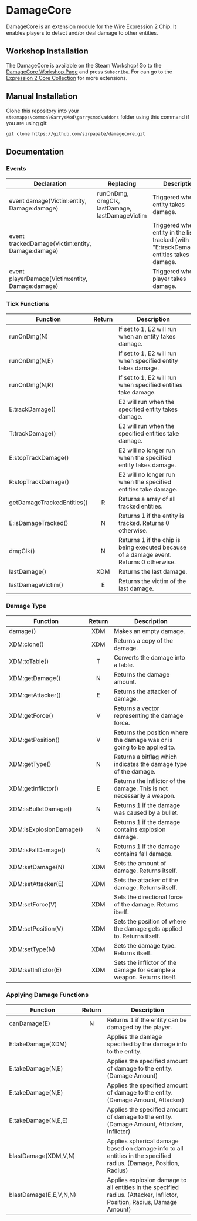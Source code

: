 [comment]: <> (## For more information, go to the [GitHub Page][GitHub Page])
[comment]: <> (To convert this file in Steam format, use this website: https://steamdown.vercel.app/)

# DamageCore

DamageCore is an extension module for the Wire Expression 2 Chip. It enables players to detect and/or deal damage to other entities.


## Workshop Installation

The DamageCore is available on the Steam Workshop! Go to the [DamageCore Workshop Page][DamageCore Workshop Page] and press `Subscribe`. For can go to the [Expression 2 Core Collection][Expression 2 Core Collection] for more extensions.

## Manual Installation

Clone this repository into your `steamapps\common\GarrysMod\garrysmod\addons` folder using this command if you are using git:

    git clone https://github.com/sirpapate/damagecore.git

## Documentation

### Events

| Declaration                                         | Replacing                                      | Description                                                                                     |
|-----------------------------------------------------|------------------------------------------------|-------------------------------------------------------------------------------------------------|
| event damage(Victim:entity, Damage:damage)        | runOnDmg, dmgClk, lastDamage, lastDamageVictim | Triggered when an entity takes damage.                                                          |
| event trackedDamage(Victim:entity, Damage:damage) |                                                | Triggered when an entity in the list of tracked (with "E:trackDamage()") entities takes damage. |
| event playerDamage(Victim:entity, Damage:damage)  |                                                | Triggered when a player takes damage.                                                           |

### Tick Functions
| Function                     | Return | Description                                                                             |
|------------------------------|:------:|-----------------------------------------------------------------------------------------|
| runOnDmg(N)                |        | If set to 1, E2 will run when an entity takes damage.                                   |
| runOnDmg(N,E)              |        | If set to 1, E2 will run when specified entity takes damage.                            |
| runOnDmg(N,R)              |        | If set to 1, E2 will run when specified entities take damage.                           |
| E:trackDamage()            |        | E2 will run when the specified entity takes damage.                                     |
| T:trackDamage()            |        | E2 will run when the specified entities take damage.                                    |
| E:stopTrackDamage()        |        | E2 will no longer run when the specified entity takes damage.                           |
| R:stopTrackDamage()        |        | E2 will no longer run when the specified entities take damage.                          |
| getDamageTrackedEntities() | R      | Returns a array of all tracked entities.                                                |
| E:isDamageTracked()        | N      | Returns 1 if the entity is tracked. Returns 0 otherwise.                                |
| dmgClk()                   | N      | Returns 1 if the chip is being executed because of a damage event. Returns 0 otherwise. |
| lastDamage()               | XDM    | Returns the last damage.                                                                |
| lastDamageVictim()         | E      | Returns the victim of the last damage.                                                  |

### Damage Type
| Function                  | Return | Description                                                             |
|---------------------------|:------:|-------------------------------------------------------------------------|
| damage()                | XDM    | Makes an empty damage.                                                  |
| XDM:clone()             | XDM    | Returns a copy of the damage.                                           |
| XDM:toTable()           | T      | Converts the damage into a table.                                       |
| XDM:getDamage()         | N      | Returns the damage amount.                                              |
| XDM:getAttacker()       | E      | Returns the attacker of damage.                                         |
| XDM:getForce()          | V      | Returns a vector representing the damage force.                         |
| XDM:getPosition()       | V      | Returns the position where the damage was or is going to be applied to. |
| XDM:getType()           | N      | Returns a bitflag which indicates the damage type of the damage.        |
| XDM:getInflictor()      | E      | Returns the inflictor of the damage. This is not necessarily a weapon.  |
| XDM:isBulletDamage()    | N      | Returns 1 if the damage was caused by a bullet.                         |
| XDM:isExplosionDamage() | N      | Returns 1 if the damage contains explosion damage.                      |
| XDM:isFallDamage()      | N      | Returns 1 if the damage contains fall damage.                           |
| XDM:setDamage(N)        | XDM    | Sets the amount of damage. Returns itself.                              |
| XDM:setAttacker(E)      | XDM    | Sets the attacker of the damage. Returns itself.                        |
| XDM:setForce(V)         | XDM    | Sets the directional force of the damage. Returns itself.               |
| XDM:setPosition(V)      | XDM    | Sets the position of where the damage gets applied to. Returns itself.  |
| XDM:setType(N)          | XDM    | Sets the damage type. Returns itself.                                   |
| XDM:setInflictor(E)     | XDM    | Sets the inflictor of the damage for example a weapon. Returns itself.  |

### Applying Damage Functions
| Function                 | Return | Description                                                                                                              |
|--------------------------|:------:|--------------------------------------------------------------------------------------------------------------------------|
| canDamage(E)           | N      | Returns 1 if the entity can be damaged by the player.                                                                    |
| E:takeDamage(XDM)      |        | Applies the damage specified by the damage info to the entity.                                                           |
| E:takeDamage(N,E)      |        | Applies the specified amount of damage to the entity. (Damage Amount)                                                    |
| E:takeDamage(N,E)      |        | Applies the specified amount of damage to the entity. (Damage Amount, Attacker)                                          |
| E:takeDamage(N,E,E)    |        | Applies the specified amount of damage to the entity. (Damage Amount, Attacker, Inflictor)                               |
| blastDamage(XDM,V,N)   |        | Applies spherical damage based on damage info to all entities in the specified radius. (Damage, Position, Radius)        |
| blastDamage(E,E,V,N,N) |        | Applies explosion damage to all entities in the specified radius. (Attacker, Inflictor, Position, Radius, Damage Amount) |




[DamageCore Workshop Page]: <https://steamcommunity.com/sharedfiles/filedetails/?id=217370580>
[Expression 2 Core Collection]: <https://steamcommunity.com/workshop/filedetails/?id=726399057>
[GitHub Page]: <https://github.com/sirpapate/damagecore>